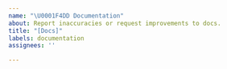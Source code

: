 ```yaml
---
name: "\U0001F4DD Documentation"
about: Report inaccuracies or request improvements to docs.
title: "[Docs]"
labels: documentation
assignees: ''

---
```



